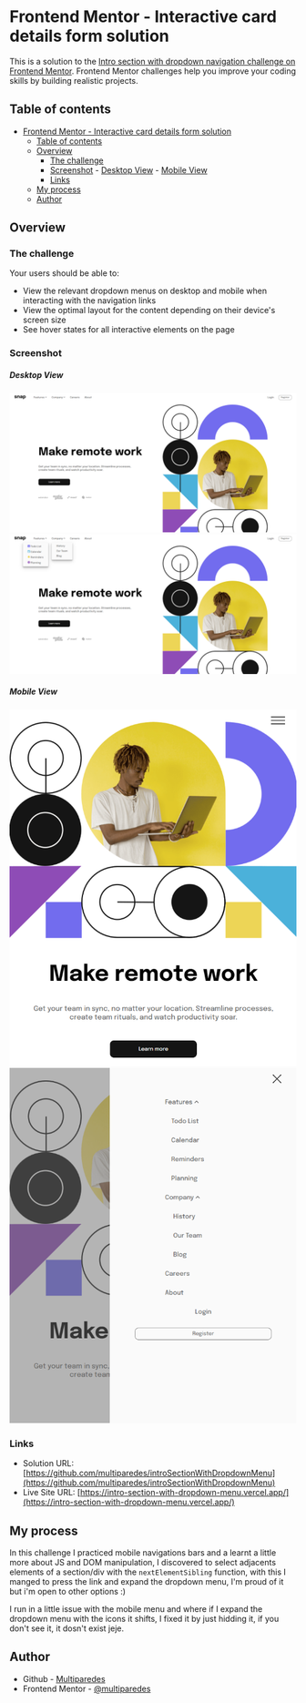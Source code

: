 # Frontend Mentor - Interactive card details form solution

This is a solution to the [Intro section with dropdown navigation challenge on Frontend Mentor](https://www.frontendmentor.io/challenges/intro-section-with-dropdown-navigation-ryaPetHE5). Frontend Mentor challenges help you improve your coding skills by building realistic projects. 

## Table of contents

- [Frontend Mentor - Interactive card details form solution](#frontend-mentor---interactive-card-details-form-solution)
    - [Table of contents](#table-of-contents)
    - [Overview](#overview)
        - [The challenge](#the-challenge)
        - [Screenshot](#screenshot)
                - [Desktop View](#desktop-view)
                - [Mobile View](#mobile-view)
        - [Links](#links)
    - [My process](#my-process)
    - [Author](#author)

## Overview

### The challenge

Your users should be able to:

- View the relevant dropdown menus on desktop and mobile when interacting with the navigation links
- View the optimal layout for the content depending on their device's screen size
- See hover states for all interactive elements on the page

### Screenshot

##### Desktop View

![](./design/my-desktop-view.png)
![](./design/my-desktop-view-dropdown.png)

##### Mobile View

![](./design/my-mobile-view.png)
![](./design/my-mobile-view-dropdown.png)

### Links

- Solution URL: [https://github.com/multiparedes/introSectionWithDropdownMenu](https://github.com/multiparedes/introSectionWithDropdownMenu)
- Live Site URL: [https://intro-section-with-dropdown-menu.vercel.app/](https://intro-section-with-dropdown-menu.vercel.app/)

## My process

In this challenge I practiced mobile navigations bars and a learnt a little more about JS and DOM manipulation, I discovered to select adjacents elements of a section/div with the `nextElementSibling` function, with this I manged to press the link and expand the dropdown menu, I'm proud of it but i'm open to other options :)

I run in a little issue with the mobile menu and where if I expand the dropdown menu with the icons it shifts, I fixed it by just hidding it, if you don't see it, it dosn't exist jeje. 


## Author

- Github - [Multiparedes](https://github.com/multiparedes)
- Frontend Mentor - [@multiparedes](https://www.frontendmentor.io/profile/multiparedes)